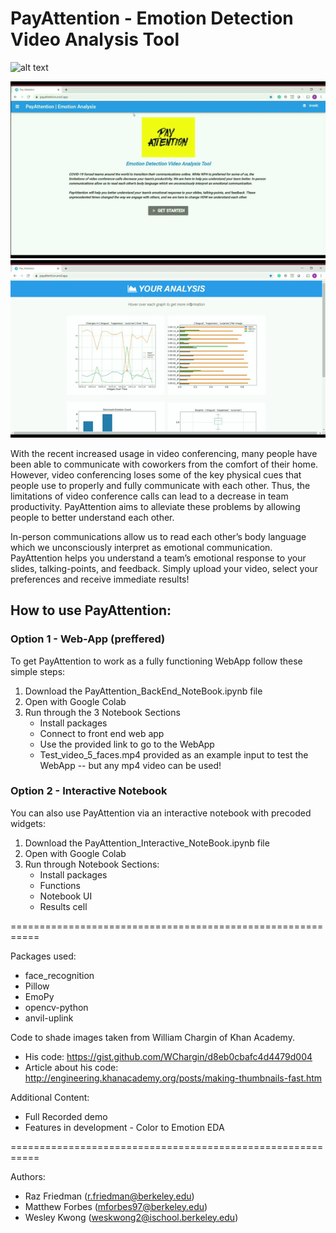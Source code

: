 # PayAttention - Emotion Detection Video Analysis Tool
![alt text](https://encrypted-tbn0.gstatic.com/images?q=tbn%3AANd9GcSlqqeSaPXhlIIa3cgWd0l3TBUlzXk5rGIQZmMVheyiLF2VK001&usqp=CAU)

![](demo.gif)![](demo2.gif)

With the recent increased usage in video conferencing, many people have been able to communicate with coworkers from the comfort of their home. However, video conferencing loses some of the key physical cues that people use to properly and fully communicate with each other. Thus, the limitations of video conference calls can lead to a decrease in team productivity. PayAttention aims to alleviate these problems by allowing people to better understand each other. 

In-person communications allow us to read each other’s body language which we unconsciously interpret as emotional communication. PayAttention helps you understand a team’s emotional response to your slides, talking-points, and feedback. Simply upload your video, select your preferences and receive immediate results! 

## How to use PayAttention:

### Option 1 - Web-App (preffered)

To get PayAttention to work as a fully functioning WebApp follow these simple steps:
1. Download the PayAttention_BackEnd_NoteBook.ipynb file
2. Open with Google Colab
3. Run through the 3 Notebook Sections
      - Install packages
      - Connect to front end web app
      - Use the provided link to go to the WebApp
      - Test_video_5_faces.mp4 provided as an example input to test the WebApp -- but any mp4 video can be used!
     
### Option 2 - Interactive Notebook

You can also use PayAttention via an interactive notebook with precoded widgets:
1. Download the PayAttention_Interactive_NoteBook.ipynb file
2. Open with Google Colab
3. Run through Notebook Sections:
      - Install packages
      - Functions
      - Notebook UI
      - Results cell
      
===========================================================

Packages used:
- face_recognition
- Pillow
- EmoPy
- opencv-python
- anvil-uplink

Code to shade images taken from William Chargin of Khan Academy.
- His code: https://gist.github.com/WChargin/d8eb0cbafc4d4479d004
- Article about his code: http://engineering.khanacademy.org/posts/making-thumbnails-fast.htm

Additional Content:
- Full Recorded demo
- Features in development - Color to Emotion EDA

===========================================================

Authors:
- Raz Friedman (r.friedman@berkeley.edu)
- Matthew Forbes (mforbes97@berkeley.edu)
- Wesley Kwong (weskwong2@ischool.berkeley.edu)
